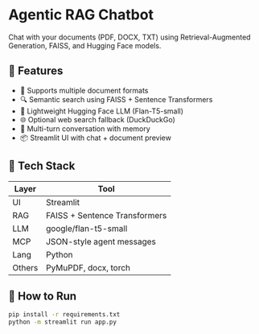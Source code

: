 # Agentic RAG Chatbot

Chat with your documents (PDF, DOCX, TXT) using Retrieval-Augmented Generation, FAISS, and Hugging Face models.

## 🚀 Features

- 📄 Supports multiple document formats
- 🔍 Semantic search using FAISS + Sentence Transformers
- 🤖 Lightweight Hugging Face LLM (Flan-T5-small)
- 🌐 Optional web search fallback (DuckDuckGo)
- 💬 Multi-turn conversation with memory
- 📦 Streamlit UI with chat + document preview

## 🧰 Tech Stack

| Layer      | Tool |
|------------|------|
| UI         | Streamlit |
| RAG        | FAISS + Sentence Transformers |
| LLM        | google/flan-t5-small |
| MCP        | JSON-style agent messages |
| Lang       | Python |
| Others     | PyMuPDF, docx, torch |

## 🧱 How to Run

```bash
pip install -r requirements.txt
python -m streamlit run app.py
